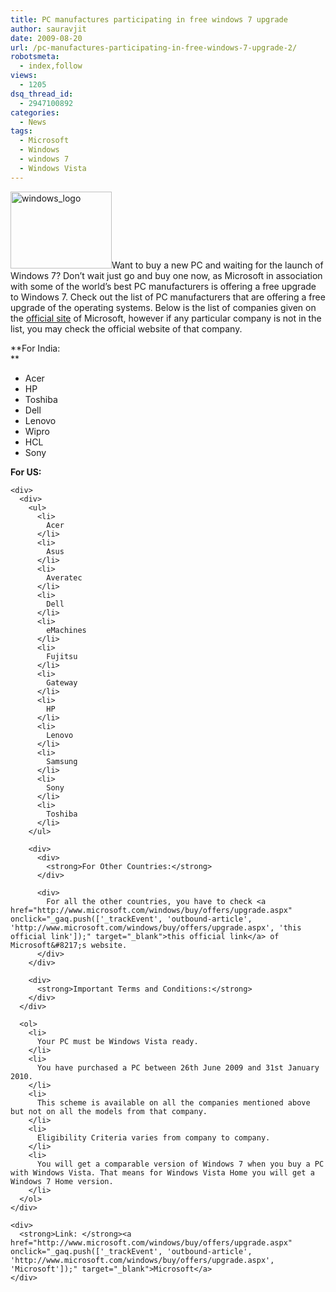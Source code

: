 ```yaml
---
title: PC manufactures participating in free windows 7 upgrade
author: sauravjit
date: 2009-08-20
url: /pc-manufactures-participating-in-free-windows-7-upgrade-2/
robotsmeta:
  - index,follow
views:
  - 1205
dsq_thread_id:
  - 2947100892
categories:
  - News
tags:
  - Microsoft
  - Windows
  - windows 7
  - Windows Vista
---
```

<img class="alignleft wp-image-52736" src="http://cdn.devilsworkshop.org/files/2009/08/windows_logo.jpg" alt="windows_logo" width="162" height="123" />Want to buy a new PC and waiting for the launch of Windows 7? Don&#8217;t wait just go and buy one now, as Microsoft in association with some of the world&#8217;s best PC manufacturers is offering a free upgrade to Windows 7. Check out the list of PC manufacturers that are offering a free upgrade of the operating systems. Below is the list of companies given on the <a href="http://www.microsoft.com/windows/buy/offers/upgrade.aspx" onclick="_gaq.push(['_trackEvent', 'outbound-article', 'http://www.microsoft.com/windows/buy/offers/upgrade.aspx', 'official site']);" target="_blank">official site</a> of Microsoft, however if any particular company is not in the list, you may check the official website of that company.

**For India:  
**

<div>
  <ul>
    <li>
      Acer
    </li>
    <li>
      HP
    </li>
    <li>
      Toshiba
    </li>
    <li>
      Dell
    </li>
    <li>
      Lenovo
    </li>
    <li>
      Wipro
    </li>
    <li>
      HCL
    </li>
    <li>
      Sony
    </li>
  </ul>
  
  <div>
    <div>
      <strong>For US:</strong>
    </div>
    
    <div>
      <div>
        <ul>
          <li>
            Acer
          </li>
          <li>
            Asus
          </li>
          <li>
            Averatec
          </li>
          <li>
            Dell
          </li>
          <li>
            eMachines
          </li>
          <li>
            Fujitsu
          </li>
          <li>
            Gateway
          </li>
          <li>
            HP
          </li>
          <li>
            Lenovo
          </li>
          <li>
            Samsung
          </li>
          <li>
            Sony
          </li>
          <li>
            Toshiba
          </li>
        </ul>
        
        <div>
          <div>
            <strong>For Other Countries:</strong>
          </div>
          
          <div>
            For all the other countries, you have to check <a href="http://www.microsoft.com/windows/buy/offers/upgrade.aspx" onclick="_gaq.push(['_trackEvent', 'outbound-article', 'http://www.microsoft.com/windows/buy/offers/upgrade.aspx', 'this official link']);" target="_blank">this official link</a> of Microsoft&#8217;s website.
          </div>
        </div>
        
        <div>
          <strong>Important Terms and Conditions:</strong>
        </div>
      </div>
      
      <ol>
        <li>
          Your PC must be Windows Vista ready.
        </li>
        <li>
          You have purchased a PC between 26th June 2009 and 31st January 2010.
        </li>
        <li>
          This scheme is available on all the companies mentioned above but not on all the models from that company.
        </li>
        <li>
          Eligibility Criteria varies from company to company.
        </li>
        <li>
          You will get a comparable version of Windows 7 when you buy a PC with Windows Vista. That means for Windows Vista Home you will get a Windows 7 Home version.
        </li>
      </ol>
    </div>
    
    <div>
      <strong>Link: </strong><a href="http://www.microsoft.com/windows/buy/offers/upgrade.aspx" onclick="_gaq.push(['_trackEvent', 'outbound-article', 'http://www.microsoft.com/windows/buy/offers/upgrade.aspx', 'Microsoft']);" target="_blank">Microsoft</a>
    </div>
  </div>
</div>
